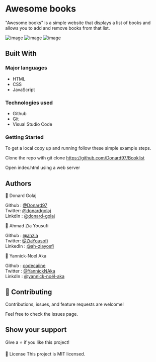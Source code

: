 # Awesome books 
"Awesome books" is a simple website that displays a list of books and allows you to add and remove books from that list.

![image](https://user-images.githubusercontent.com/74506933/130085708-c4aadf7e-5a03-4783-aad0-3e8bd0d74fd6.png)
![image](https://user-images.githubusercontent.com/74506933/130085759-5ec4fb01-eaa6-496e-8231-c575fa987a2e.png)
![image](https://user-images.githubusercontent.com/74506933/130085786-125de0e5-2ceb-4dbf-b57f-f38440c63e58.png)



## Built With

### Major languages
- HTML
- CSS
- JavaScript

### Technologies used
- Github
- Git
- Visual Studio Code

### Getting Started 

To get a local copy up and running follow these simple example steps.

Clone the repo with git clone https://github.com/Donard97/Booklist

Open index.html using a web server

## Authors

👤 Donard Golaj


Github : [@Donard97](https://github.com/Donard97) <br>
Twitter: [@donardgolaj](https://twitter.com/donardgolaj) <br>
LinkdIn : [@donard-golaj](https://www.linkedin.com/in/donard-golaj/) <br>

👤 Ahmad Zia Yousufi 

Github : [@ahzia](https://github.com/ahzia) <br>
Twitter: [@ZiaYousofi](https://twitter.com/ZiaYousofi)<br>
LinkedIn : [@ah-ziayosfi](https://www.linkedin.com/in/ah-ziayosfi/)


👤 Yannick-Noel Aka 

Github : [codecaiine](https://github.com/codecaiine) <br>
Twitter : [@YannickNAka](https://twitter.com/YannickNAka)<br>
LinkdIn : [@yannick-noël-aka](https://www.linkedin.com/in/yannick-no%C3%ABl-aka/) 

## 🤝 Contributing
Contributions, issues, and feature requests are welcome!

Feel free to check the issues page.

## Show your support
Give a ⭐️ if you like this project!

📝 License
This project is MIT licensed.

